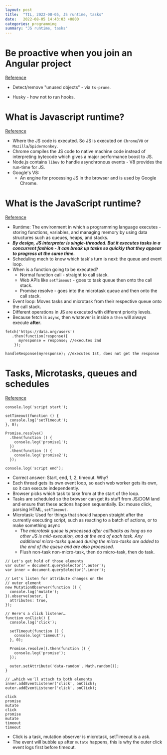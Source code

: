```yaml
---
layout: post
title:  "TIL, 2022-08-05, JS runtime, tasks"
date:   2022-08-05 14:43:03 +0800
categories: programming
summary: "JS runtime, tasks"
---
```


# Be proactive when you join an Angular project
[Reference](https://timdeschryver.dev/blog/be-proactive-when-you-join-an-angular-project#git-hooks)

- Detect/remove "unused objects" - via `ts-prune`.


- Husky - how not to run hooks.

# What is Javascript runtime?
[Reference](https://stackoverflow.com/questions/30838412/what-is-javascript-runtime)

- Where the JS code is executed. So JS is executed on `Chrome`/`V8` or `Mozilla`/`Spidermonkey`.
- Chrome compiles the JS code to native machine code instead of interpreting bytecode which gives a major performance boost to JS.
- Node.js contains `libuv` to handle asynchronous events - V8 provides the run-time for JS.
- Google's V8:
  - An engine for processing JS in the browser and is used by Google Chrome.

# What is the JavaScript runtime?
[Reference](https://dev.to/snickdx/what-is-the-javascript-runtime-4n09)

- Runtime: The environment in which a programming language executes - storing functions, variables, and managing memory by using data structures such as queues, heaps, and stacks.
- ***By design, JS interpreter is single-threaded. But it executes tasks in a concurrent fashion - it can break up tasks so quickly that they appear to progress at the same time.***
- Scheduling mech to know which task's turn is next: the queue and event loop.
- When is a function going to be executed?
  - Normal function call - straight to call stack.
  - Web APIs like `setTimeout` - goes to task queue then onto the call stack.
  - Promise resolve - goes into the microtask queue and then onto the call stack.
- Event loop: Moves tasks and microtask from their respective queue onto the call stack.
- Different operations in JS are executed with different priority levels.
- Because fetch is `async`, then whatever is inside a `then` will always execute **after**.

```
fetch('https://data.org/users')
   .then(function(response){
      myresponse = response; //executes 2nd
    });

handleResponse(myresponse); //executes 1st, does not get the response
```

# Tasks, Microtasks, queues and schedules
[Reference](https://jakearchibald.com/2015/tasks-microtasks-queues-and-schedules/)

```
console.log('script start');

setTimeout(function () {
  console.log('setTimeout');
}, 0);

Promise.resolve()
  .then(function () {
    console.log('promise1');
  })
  .then(function () {
    console.log('promise2');
  });

console.log('script end');
```

- Correct answer: Start, end, 1, 2, timeout. Why?
- Each thread gets its own event loop, so each web worker gets its own, so it can execute independently.
- Browser picks which task to take from at the start of the loop.
- Tasks are scheduled so the browser can get its stuff from JS/DOM land and ensure that these actions happen sequentially. Ex: mouse click, parsing HTML, `setTimeout`.
- Microtask: Used for things that should happen straight after the currently executing script, such as reacting to a batch of actions, or to make something async
  - *The microtask queue is processed after callbacks as long as no other JS is mid-execution, and at the end of each task. Any additional micro-tasks queued during the micro-tasks are added to the end of the queue and are also processed.*
  - Flush non-task non-micro-task, then do micro-task, then do task.

```
// Let's get hold of those elements
var outer = document.querySelector('.outer');
var inner = document.querySelector('.inner');

// Let's listen for attribute changes on the
// outer element
new MutationObserver(function () {
  console.log('mutate');
}).observe(outer, {
  attributes: true,
});

// Here's a click listener…
function onClick() {
  console.log('click');

  setTimeout(function () {
    console.log('timeout');
  }, 0);

  Promise.resolve().then(function () {
    console.log('promise');
  });

  outer.setAttribute('data-random', Math.random());
}

// …which we'll attach to both elements
inner.addEventListener('click', onClick);
outer.addEventListener('click', onClick);
```

```
click
promise
mutate
click
promise
mutate
timeout
timeout
```

- Click is a task, mutation observer is microtask, setTimeout is a ask.
- The event will bubble up after `mutate` happens, this is why the outer click event logs first before timeout.
